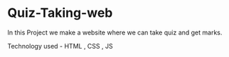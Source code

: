 # Quiz-Taking-web

In this Project we make a website 
where we can take quiz and get marks.

Technology used - HTML , CSS , JS
